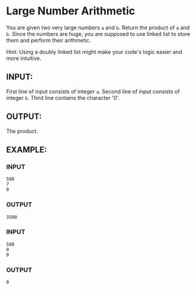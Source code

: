 # Large Number Arithmetic

You are given two very large numbers `a` and `b`. Return the product of `a` and `b`.
Since the numbers are huge, you are supposed to use linked list to store them and perform their arithmetic.

Hint: Using a doubly linked list might make your code's logic easier and more intuitive.

## INPUT:
First line of input consists of integer `a`.
Second line of input consists of integer `b`.
Third line contains the character '0'.

## OUTPUT:
The product.

## EXAMPLE:

### INPUT
```
500
7
0
```
### OUTPUT
```
3500
```

### INPUT
```
500
0
0
```
### OUTPUT
```
0
```